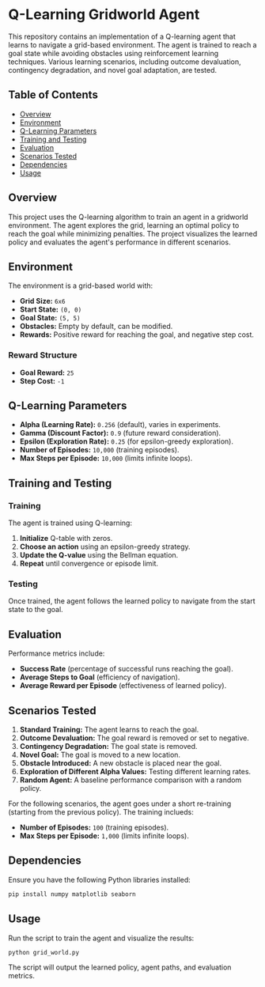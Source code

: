 # Q-Learning Gridworld Agent

This repository contains an implementation of a Q-learning agent that learns to navigate a grid-based environment. The agent is trained to reach a goal state while avoiding obstacles using reinforcement learning techniques. Various learning scenarios, including outcome devaluation, contingency degradation, and novel goal adaptation, are tested.

## Table of Contents
- [Overview](#overview)
- [Environment](#environment)
- [Q-Learning Parameters](#q-learning-parameters)
- [Training and Testing](#training-and-testing)
- [Evaluation](#evaluation)
- [Scenarios Tested](#scenarios-tested)
- [Dependencies](#dependencies)
- [Usage](#usage)

## Overview
This project uses the Q-learning algorithm to train an agent in a gridworld environment. The agent explores the grid, learning an optimal policy to reach the goal while minimizing penalties. The project visualizes the learned policy and evaluates the agent's performance in different scenarios.

## Environment
The environment is a grid-based world with:
- **Grid Size:** `6x6`
- **Start State:** `(0, 0)`
- **Goal State:** `(5, 5)`
- **Obstacles:** Empty by default, can be modified.
- **Rewards:** Positive reward for reaching the goal, and negative step cost.

### Reward Structure
- **Goal Reward:** `25`
- **Step Cost:** `-1`

## Q-Learning Parameters
- **Alpha (Learning Rate):** `0.256` (default), varies in experiments.
- **Gamma (Discount Factor):** `0.9` (future reward consideration).
- **Epsilon (Exploration Rate):** `0.25` (for epsilon-greedy exploration).
- **Number of Episodes:** `10,000` (training episodes).
- **Max Steps per Episode:** `10,000` (limits infinite loops).

## Training and Testing
### Training
The agent is trained using Q-learning:
1. **Initialize** Q-table with zeros.
2. **Choose an action** using an epsilon-greedy strategy.
3. **Update the Q-value** using the Bellman equation.
4. **Repeat** until convergence or episode limit.

### Testing
Once trained, the agent follows the learned policy to navigate from the start state to the goal.

## Evaluation
Performance metrics include:
- **Success Rate** (percentage of successful runs reaching the goal).
- **Average Steps to Goal** (efficiency of navigation).
- **Average Reward per Episode** (effectiveness of learned policy).

## Scenarios Tested
1. **Standard Training:** The agent learns to reach the goal.
2. **Outcome Devaluation:** The goal reward is removed or set to negative.
3. **Contingency Degradation:** The goal state is removed.
4. **Novel Goal:** The goal is moved to a new location.
5. **Obstacle Introduced:** A new obstacle is placed near the goal.
6. **Exploration of Different Alpha Values:** Testing different learning rates.
7. **Random Agent:** A baseline performance comparison with a random policy.

For the following scenarios, the agent goes under a short re-training (starting from the previous policy). The training inclueds:
- **Number of Episodes:** `100` (training episodes).
- **Max Steps per Episode:** `1,000` (limits infinite loops).

## Dependencies
Ensure you have the following Python libraries installed:
```bash
pip install numpy matplotlib seaborn
```

## Usage
Run the script to train the agent and visualize the results:
```bash
python grid_world.py
```
The script will output the learned policy, agent paths, and evaluation metrics.


